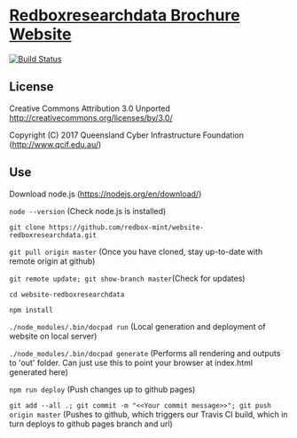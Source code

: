 #  [Redboxresearchdata Brochure Website](https://redbox-mint.github.io/website-redboxresearchdata/)

[![Build Status](https://travis-ci.org/redbox-mint/website-redboxresearchdata.svg?branch=master)](https://travis-ci.org/redbox-mint/website-redboxresearchdata)

## License
Creative Commons Attribution 3.0 Unported
http://creativecommons.org/licenses/by/3.0/

Copyright (C) 2017 Queensland Cyber Infrastructure Foundation (http://www.qcif.edu.au/)

## Use
Download node.js (https://nodejs.org/en/download/)

```node --version``` (Check node.js is installed)

```git clone https://github.com/redbox-mint/website-redboxresearchdata.git```

```git pull origin master``` (Once you have cloned, stay up-to-date with remote origin at github)

```git remote update; git show-branch master```(Check for updates)

```cd website-redboxresearchdata```

```npm install```

```./node_modules/.bin/docpad run``` (Local generation and deployment of website on local server)

```./node_modules/.bin/docpad generate``` (Performs all rendering and outputs to 'out' folder. Can just use this to point your browser at index.html generated here)

```npm run deploy``` (Push changes up to github pages)

```git add --all .; git commit -m "<<Your commit message>>"; git push origin master``` (Pushes to github, which triggers our Travis CI build, which in turn deploys to github pages branch and url)
